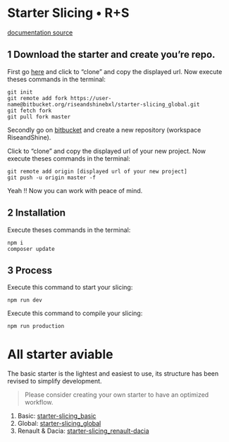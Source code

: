 
# Starter Slicing • R+S
[documentation source](https://docs.google.com/document/d/1nCR0h5pYG8729_oQzI9mimfXB9z39z0bdPOUzzYKNhs/edit?usp=sharing)

## 1 Download the starter and create you’re repo.
First go [here](https://bitbucket.org/riseandshinebxl/starter-slicing_basic/src/master/) and click to “clone” and copy the displayed url.
Now execute theses commands in the terminal:
```
git init
git remote add fork https://user-name@bitbucket.org/riseandshinebxl/starter-slicing_global.git
git fetch fork
git pull fork master
```

Secondly go on [bitbucket](https://bitbucket.org/riseandshinebxl) and create a new repository (workspace RiseandShine). 

Click to “clone” and copy the displayed url of your new project.
Now execute theses commands in the terminal:
```
git remote add origin [displayed url of your new project]  
git push -u origin master -f
```

Yeah !! Now you can work with peace of mind.

## 2 Installation
Execute theses commands in the terminal:
```
npm i
composer update
```

## 3 Process
Execute this command to start your slicing:
```
npm run dev
```
Execute this command to compile your slicing:
```
npm run production
```

# All starter aviable
The basic starter is the lightest and easiest to use, its structure has been revised to simplify development.
> Please consider creating your own starter to have an optimized workflow.

1.  Basic: [starter-slicing_basic](https://www.google.com/url?q=https://bitbucket.org/riseandshinebxl/starter-slicing_basic/src/master/&sa=D&source=editors&ust=1614186886021000&usg=AOvVaw0DJ7XZpOJAn90ajKZqLRZk)
2.  Global: [starter-slicing_global](https://www.google.com/url?q=https://bitbucket.org/riseandshinebxl/starter-slicing_global/src/master/&sa=D&source=editors&ust=1614186269643000&usg=AOvVaw1A6jJ__3uxxGk1qEA5C96c)
3.  Renault & Dacia: [starter-slicing_renault-dacia](https://bitbucket.org/riseandshinebxl/starter-slicing_renault-dacia/src/master/)